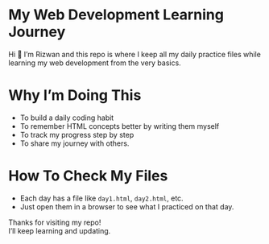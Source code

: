 # My Web Development Learning Journey  

Hi 👋 I’m Rizwan and this repo is where I keep all my daily practice files while learning my web development from the very basics.  

# Why I’m Doing This  

- To build a daily coding habit  
- To remember HTML concepts better by writing them myself  
- To track my progress step by step  
- To share my journey with others.  

# How To Check My Files  

- Each day has a file like `day1.html`, `day2.html`, etc.  
- Just open them in a browser to see what I practiced on that day.  

Thanks for visiting my repo!  
I’ll keep learning and updating.
